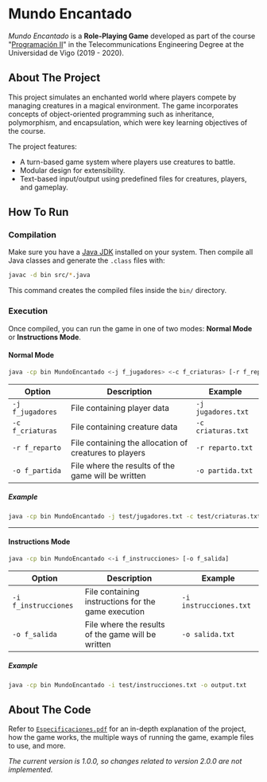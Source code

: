 # Mundo Encantado
_Mundo Encantado_ is a **Role-Playing Game** developed as part of the course "[Programación II](https://secretaria.uvigo.gal/docnet-nuevo/guia_docent/?centre=305&ensenyament=V05G301V01&assignatura=V05G301V01110&any_academic=2019_20)" in the Telecommunications Engineering Degree at the Universidad de Vigo (2019 - 2020).

## About The Project
This project simulates an enchanted world where players compete by managing creatures in a magical environment. The game incorporates concepts of object-oriented programming such as inheritance, polymorphism, and encapsulation, which were key learning objectives of the course.

The project features:
- A turn-based game system where players use creatures to battle.
- Modular design for extensibility.
- Text-based input/output using predefined files for creatures, players, and gameplay.

## How To Run
### Compilation
Make sure you have a [Java JDK](https://www.oracle.com/java/technologies/downloads/) installed on your system. Then compile all Java classes and generate the `.class` files with:
```bash
javac -d bin src/*.java
```
This command creates the compiled files inside the `bin/` directory.

### Execution
Once compiled, you can run the game in one of two modes: **Normal Mode** or **Instructions Mode**.

#### Normal Mode
```bash
java -cp bin MundoEncantado <-j f_jugadores> <-c f_criaturas> [-r f_reparto] [-o f_partida]
```
| Option | Description | Example |
|--------|-------------|---------|
| `-j f_jugadores` | File containing player data | `-j jugadores.txt` |
| `-c f_criaturas` | File containing creature data | `-c criaturas.txt` |
| `-r f_reparto` | File containing the allocation of creatures to players  | `-r reparto.txt` |
| `-o f_partida` | File where the results of the game will be written | `-o partida.txt` |
##### Example
```bash
java -cp bin MundoEncantado -j test/jugadores.txt -c test/criaturas.txt -r test/reparto.txt -o output.txt
```
---
#### Instructions Mode
```bash
java -cp bin MundoEncantado <-i f_instrucciones> [-o f_salida]
```
| Option | Description | Example |
|--------|-------------|---------|
| `-i f_instrucciones` | File containing instructions for the game execution | `-i instrucciones.txt` |
| `-o f_salida` | File where the results of the game will be written | `-o salida.txt` |
##### Example
```bash
java -cp bin MundoEncantado -i test/instrucciones.txt -o output.txt
```

## About The Code
Refer to [`Especificaciones.pdf`](docs/Especificaciones.pdf) for an in-depth explanation of the project, how the game works, the multiple ways of running the game, example files to use, and more.

_The current version is 1.0.0, so changes related to version 2.0.0 are not implemented._
